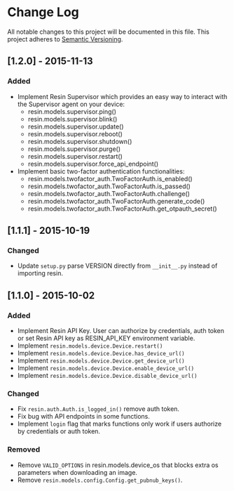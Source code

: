 # Change Log

All notable changes to this project will be documented in this file.
This project adheres to [Semantic Versioning](http://semver.org/).

## [1.2.0] - 2015-11-13

### Added

* Implement Resin Supervisor which provides an easy way to interact with the Supervisor agent on your device: 
	- resin.models.supervisor.ping()
	- resin.models.supervisor.blink()
	- resin.models.supervisor.update()
	- resin.models.supervisor.reboot()
	- resin.models.supervisor.shutdown()
	- resin.models.supervisor.purge()
	- resin.models.supervisor.restart()
	- resin.models.supervisor.force_api_endpoint()
* Implement basic two-factor authentication functionalities:
	- resin.models.twofactor_auth.TwoFactorAuth.is_enabled()
	- resin.models.twofactor_auth.TwoFactorAuth.is_passed()
	- resin.models.twofactor_auth.TwoFactorAuth.challenge()
	- resin.models.twofactor_auth.TwoFactorAuth.generate_code()
	- resin.models.twofactor_auth.TwoFactorAuth.get_otpauth_secret()

## [1.1.1] - 2015-10-19

### Changed

- Update `setup.py` parse VERSION directly from `__init__.py` instead of importing resin.


## [1.1.0] - 2015-10-02

### Added

- Implement Resin API Key. User can authorize by credentials, auth token or set Resin API key as RESIN_API_KEY environment variable.
- Implement `resin.models.device.Device.restart()`
- Implement `resin.models.device.Device.has_device_url()`
- Implement `resin.models.device.Device.get_device_url()`
- Implement `resin.models.device.Device.enable_device_url()`
- Implement `resin.models.device.Device.disable_device_url()`

### Changed

- Fix `resin.auth.Auth.is_logged_in()` remove auth token.
- Fix bug with API endpoints in some functions.
- Implement `login` flag that marks functions only work if users authorize by credentials or auth token.

### Removed

- Remove `VALID_OPTIONS` in resin.models.device_os that blocks extra os parameters when downloading an image.
- Remove `resin.models.config.Config.get_pubnub_keys()`.
